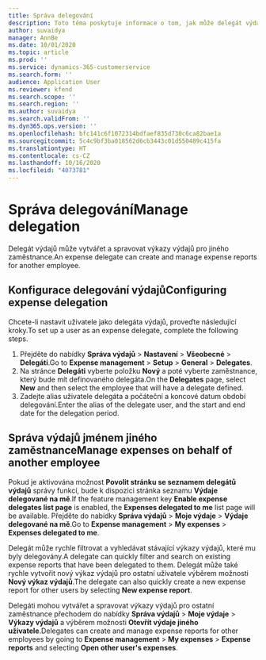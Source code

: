 ```yaml
---
title: Správa delegování
description: Toto téma poskytuje informace o tom, jak může delegát výdajů vytvářet a spravovat výkazy výdajů pro jiného zaměstnance.
author: suvaidya
manager: AnnBe
ms.date: 10/01/2020
ms.topic: article
ms.prod: ''
ms.service: dynamics-365-customerservice
ms.search.form: ''
audience: Application User
ms.reviewer: kfend
ms.search.scope: ''
ms.search.region: ''
ms.author: suvaidya
ms.search.validFrom: ''
ms.dyn365.ops.version: ''
ms.openlocfilehash: bfc141c6f1072314bdfaef835d730c6ca82bae1a
ms.sourcegitcommit: 5c4c9bf3ba018562d6cb3443c01d550489c415fa
ms.translationtype: HT
ms.contentlocale: cs-CZ
ms.lasthandoff: 10/16/2020
ms.locfileid: "4073781"
---
```

# <a name="manage-delegation"></a><span data-ttu-id="058ee-103">Správa delegování</span><span class="sxs-lookup"><span data-stu-id="058ee-103">Manage delegation</span></span>
<span data-ttu-id="058ee-104">Delegát výdajů může vytvářet a spravovat výkazy výdajů pro jiného zaměstnance.</span><span class="sxs-lookup"><span data-stu-id="058ee-104">An expense delegate can create and manage expense reports for another employee.</span></span>

## <a name="configuring-expense-delegation"></a><span data-ttu-id="058ee-105">Konfigurace delegování výdajů</span><span class="sxs-lookup"><span data-stu-id="058ee-105">Configuring expense delegation</span></span>

<span data-ttu-id="058ee-106">Chcete-li nastavit uživatele jako delegáta výdajů, proveďte následující kroky.</span><span class="sxs-lookup"><span data-stu-id="058ee-106">To set up a user as an expense delegate, complete the following steps.</span></span> 
1. <span data-ttu-id="058ee-107">Přejděte do nabídky **Správa výdajů** > **Nastavení** > **Všeobecné** > **Delegáti**.</span><span class="sxs-lookup"><span data-stu-id="058ee-107">Go to **Expense management** > **Setup** > **General** > **Delegates**.</span></span> 
2. <span data-ttu-id="058ee-108">Na stránce **Delegáti** vyberte položku **Nový** a poté vyberte zaměstnance, který bude mít definovaného delegáta.</span><span class="sxs-lookup"><span data-stu-id="058ee-108">On the **Delegates** page, select **New** and then select the employee that will have a delegate defined.</span></span> 
3. <span data-ttu-id="058ee-109">Zadejte alias uživatele delegáta a počáteční a koncové datum období delegování.</span><span class="sxs-lookup"><span data-stu-id="058ee-109">Enter the alias of the delegate user, and the start and end date for the delegation period.</span></span>

## <a name="manage-expenses-on-behalf-of-another-employee"></a><span data-ttu-id="058ee-110">Správa výdajů jménem jiného zaměstnance</span><span class="sxs-lookup"><span data-stu-id="058ee-110">Manage expenses on behalf of another employee</span></span>

<span data-ttu-id="058ee-111">Pokud je aktivována možnost **Povolit stránku se seznamem delegátů výdajů**  správy funkcí, bude k dispozici stránka seznamu **Výdaje delegované na mě**.</span><span class="sxs-lookup"><span data-stu-id="058ee-111">If the feature management key **Enable expense delegates list page** is enabled, the **Expenses delegated to me** list page will be available.</span></span> <span data-ttu-id="058ee-112">Přejděte do nabídky **Správa výdajů** > **Moje výdaje** > **Výdaje delegované na mě**.</span><span class="sxs-lookup"><span data-stu-id="058ee-112">Go to **Expense management** > **My expenses** > **Expenses delegated to me**.</span></span>

<span data-ttu-id="058ee-113">Delegát může rychle filtrovat a vyhledávat stávající výkazy výdajů, které mu byly delegovány.</span><span class="sxs-lookup"><span data-stu-id="058ee-113">A delegate can quickly filter and search on existing expense reports that have been delegated to them.</span></span> <span data-ttu-id="058ee-114">Delegát může také rychle vytvořit nový výkaz výdajů pro ostatní uživatele výběrem možnosti **Nový výkaz výdajů**.</span><span class="sxs-lookup"><span data-stu-id="058ee-114">The delegate can also quickly create a new expense report for other users by selecting **New expense report**.</span></span>

<span data-ttu-id="058ee-115">Delegáti mohou vytvářet a spravovat výkazy výdajů pro ostatní zaměstnance přechodem do nabídky **Správa výdajů** > **Moje výdaje** > **Výkazy výdajů** a výběrem možnosti **Otevřít výdaje jiného uživatele**.</span><span class="sxs-lookup"><span data-stu-id="058ee-115">Delegates can create and manage expense reports for other employees by going to **Expense management** > **My expenses** > **Expense reports** and selecting **Open other user's expenses**.</span></span>
